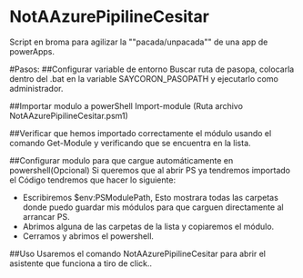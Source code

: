 # NotAAzurePipilineCesitar
Script en broma para agilizar la ""pacada/unpacada"" de una app de powerApps.

#Pasos:
##Configurar variable de entorno
Buscar ruta de pasopa, colocarla dentro del .bat en la variable SAYCORON_PASOPATH y ejecutarlo como administrador.

##Importar modulo a powerShell 
Import-module (Ruta archivo NotAAzurePipilineCesitar.psm1)

##Verificar que hemos importado correctamente el módulo usando el comando Get-Module y verificando que se encuentra en la lista.
 
##Configurar modulo para que cargue automáticamente en powershell(Opcional)
Si queremos que al abrir PS ya tendremos importado el Código tendremos que hacer lo siguiente:
- Escribiremos $env:PSModulePath, Esto mostrara todas las carpetas donde puedo guardar mis módulos para que carguen directamente al arrancar PS.
- Abrimos alguna de las carpetas de la lista y copiaremos el módulo.
- Cerramos y abrimos el powershell.


##Uso
Usaremos el comando NotAAzurePipilineCesitar para abrir el asistente que funciona a tiro de click..
